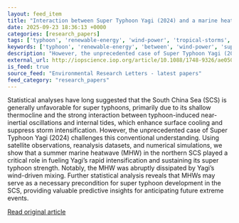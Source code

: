 ```yaml
---
layout: feed_item
title: "Interaction between Super Typhoon Yagi (2024) and a marine heatwave in the northern South China Sea"
date: 2025-09-23 18:36:13 +0000
categories: [research_papers]
tags: ['typhoon', 'renewable-energy', 'wind-power', 'tropical-storms', 'year-2024', 'urgent', 'heatwave', 'extreme-weather']
keywords: ['typhoon', 'renewable-energy', 'between', 'wind-power', 'super', 'tropical-storms', 'year-2024', 'interaction']
description: "However, the unprecedented case of Super Typhoon Yagi (2024) challenges this conventional understanding"
external_url: http://iopscience.iop.org/article/10.1088/1748-9326/ae0501
is_feed: true
source_feed: "Environmental Research Letters - latest papers"
feed_category: "research_papers"
---
```


Statistical analyses have long suggested that the South China Sea (SCS) is generally unfavorable for super typhoons, primarily due to its shallow thermocline and the strong interaction between typhoon-induced near-inertial oscillations and internal tides, which enhance surface cooling and suppress storm intensification. However, the unprecedented case of Super Typhoon Yagi (2024) challenges this conventional understanding. Using satellite observations, reanalysis datasets, and numerical simulations, we show that a summer marine heatwave (MHW) in the northern SCS played a critical role in fueling Yagi’s rapid intensification and sustaining its super typhoon strength. Notably, the MHW was abruptly dissipated by Yagi’s wind-driven mixing. Further statistical analysis reveals that MHWs may serve as a necessary precondition for super typhoon development in the SCS, providing valuable predictive insights for anticipating future extreme events.

[Read original article](http://iopscience.iop.org/article/10.1088/1748-9326/ae0501)
